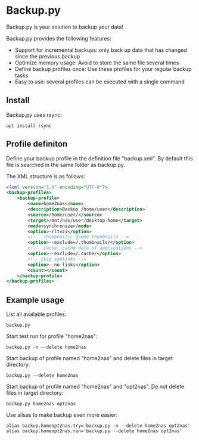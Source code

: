 # Backup.py

Backup.py is your solution to backup your data!

Backup.py provides the following features:
- Support for incremental backups: only back up data that has changed since the previous backup
- Optimize memory usage: Avoid to store the same file several times
- Define backup profiles once: Use these profiles for your regular backup tasks
- Easy to use: several profiles can be executed with a single command

## Install

Backup.py uses rsync:
```
apt install rsync
```

## Profile definiton

Define your backup profile in the definition file "backup.xml". By default this file is searched in the same folder as backup.py.

The XML structure is as follows:
```xml
<?xml version="1.0" encoding="UTF-8"?>
<backup-profiles>
	<backup-profile>
		<name>home2nas</name>
		<description>Backup /home/user</description>
		<source>/home/user/</source>
		<target>/mnt/nas/user/desktop-home</target>
		<mode>synchronize</mode>
		<option>-rltvzi</option>
		<!-- .thumbnails: gnome thumbnails -->
		<option>--exclude=/.thumbnails/</option>
		<!-- .cache: cache data of applications -->
		<option>--exclude=/.cache/</option>
		<!-- Skip symlinks -->
		<option>--no-links</option> 
		<count></count>
	</backup-profile>
</backup-profiles>
```

## Example usage

List all available profiles:
```
backup.py
```

Start test run for profile "home2nas":
```
backup.py -n --delete home2nas
```

Start backup of profile named "home2nas" and delete files in target directory:
```
backup.py --delete home2nas
```

Start backup of profile named "home2nas" and "opt2nas". Do not delete files in target directory:
```
backup.py home2nas opt2nas
```

Use alisas to make backup even more easier: 
```
alias backup.homeopt2nas.try='backup.py -n --delete home2nas opt2nas'
alias backup.homeopt2nas.run='backup.py --delete home2nas opt2nas'
```

